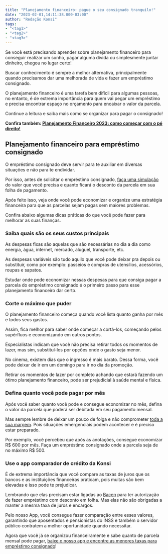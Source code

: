 ```yaml
---
title: "Planejamento financeiro: pague o seu consignado tranquilo!"
date: "2023-02-01,14:11:38.000-03:00"
author: "Redação Konsi"
tags:
- "<tag1>"
- "<tag2>"
- "<tag3>"
---
```


<p>Se você está precisando aprender sobre planejamento financeiro para conseguir realizar um sonho, pagar alguma dívida ou simplesmente juntar dinheiro, chegou no lugar certo!</p><p>Buscar conhecimento é sempre a melhor alternativa, principalmente quando precisamos dar uma melhorada de vida e fazer um empréstimo consignado.</p><p>O planejamento financeiro é uma tarefa bem difícil para algumas pessoas, no entanto, é de extrema importância para quem vai pegar um empréstimo e precisa encontrar espaço no orçamento para encaixar o valor da parcela.</p><p>Continue a leitura e saiba mais como se organizar para pagar o consignado!</p><p><strong>Confira também: </strong><a href="https://www.konsi.com.br/posts/planejamento-financeiro-2023-como-comecar-com-o-pe-direito"><strong>Planejamento Financeiro 2023: como começar com o pé direito!</strong></a></p><h2 id="planejamento-financeiro-para-empr%C3%A9stimo-consignado">Planejamento financeiro para empréstimo consignado</h2><p>O empréstimo consignado deve servir para te auxiliar em diversas situações e não para te endividar.</p><p>Por isso, antes de solicitar o empréstimo consignado, <a href="https://www.konsi.com.br/?campaignId&amp;userOrigin=8">faça uma simulação</a> do valor que você precisa e quanto ficará o desconto da parcela em sua folha de pagamento.</p><p>Após feito isso, veja onde você pode economizar e organize uma estratégia financeira para que as parcelas sejam pagas sem maiores problemas.</p><p>Confira abaixo algumas dicas práticas do que você pode fazer para melhorar as suas finanças.</p><h3 id="saiba-quais-s%C3%A3o-os-seus-custos-principais">Saiba quais são os seus custos principais</h3><p>As despesas fixas são aquelas que são necessárias no dia a dia como energia, água, internet, mercado, aluguel, transporte, etc.</p><p>As despesas variáveis são tudo aquilo que você pode deixar pra depois ou substituir, como por exemplo: passeios e compras de utensílios, acessórios, roupas e sapatos.</p><p>Estudar onde pode economizar nessas despesas para que consiga pagar a parcela do empréstimo consignado é o primeiro passo para esse planejamento financeiro dar certo.</p><h3 id="corte-o-m%C3%A1ximo-que-puder">Corte o máximo que puder</h3><p>O planejamento financeiro começa quando você lista quanto ganha por mês e todos seus gastos.</p><p>Assim, fica melhor para saber onde começar a cortá-los, começando pelos supérfluos e economizando em outros pontos.</p><p>Especialistas indicam que você não precisa retirar todos os momentos de lazer, mas sim, substituí-los por opções onde o gasto seja menor.</p><p>No cinema, existem dias que o ingresso é mais barato. Dessa forma, você pode deixar de ir em um domingo para ir no dia da promoção.</p><p>Retirar os momentos de lazer por completo achando que estará fazendo um ótimo planejamento financeiro, pode ser prejudicial à saúde mental e física.</p><h3 id="defina-quanto-voc%C3%AA-pode-pagar-por-m%C3%AAs">Defina quanto você pode pagar por mês</h3><p>Após você saber quanto você pode e consegue economizar no mês, defina o valor da parcela que poderá ser debitada em seu pagamento mensal.</p><p>Mas sempre lembre de deixar um pouco de folga e não comprometer <a href="https://www.konsi.com.br/posts/margem-consignada">toda a sua margem</a>. Pois situações emergenciais podem acontecer e é preciso estar preparado.</p><p>Por exemplo, você percebeu que após as anotações, consegue economizar R$ 600 por mês. Faça um empréstimo consignado onde a parcela seja de no máximo R$ 500.</p><h3 id="use-o-app-comparador-de-cr%C3%A9dito-da-konsi">Use o app comparador de crédito da Konsi</h3><p>É de extrema importância que você compare as taxas de juros que os bancos e as instituições financeiras praticam, pois muitas são bem elevadas e isso pode te prejudicar.</p><p>Lembrando que elas precisam estar ligadas ao <a href="https://www.bcb.gov.br/">Bacen</a> para ter autorização de fazer empréstimo com desconto em folha. Mas elas não são obrigadas a manter a mesma taxa de juros e encargos.</p><p>Pelo nosso App, você consegue fazer comparação entre esses valores, garantindo que aposentados e pensionistas do INSS e também o servidor público contratem a melhor oportunidade quando necessitar.</p><p>Agora que você já se organizou financeiramente e sabe quanto de parcela mensal pode pagar, <a href="https://q2kj.adj.st/?adj_t=1075aqga&amp;adj_campaign=site&amp;adj_adgroup=blog&amp;adj_creative=planejamento-financeiro-como-se-organizar-para-pagar-o-seu-consignado">baixe o nosso app e encontre as menores taxas para empréstimo consignado</a>!</p>
